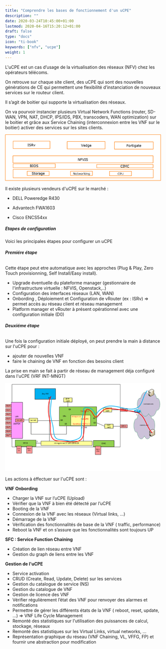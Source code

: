 ```yaml
---
title: "Comprendre les bases de fonctionnement d'un uCPE"
description: ""
date: 2020-03-24T10:45:00+01:00
lastmod: 2020-04-16T15:20:12+01:00
draft: false
type: "docs"
icon: "ti-book"
keywords: ["nfv", "ucpe"]
weight: 1
---
```


L'uCPE est un cas d’usage de la virtualisation des réseaux (NFV) chez les opérateurs télécoms. 

On retrouve sur chaque site client, des uCPE qui sont des nouvelles générations de CE qui permettent une flexibilité d’instanciation de nouveaux services sur le routeur client.

Il s’agit de boitier qui supporte la virtualisation des réseaux. 

On va pourvoir instancier plusieurs Virtual Network Functions (router, SD-WAN, VPN, NAT, DHCP, IPS/IDS, PBX, transcoders, WAN optimization) sur le boitier et grâce aux Service Chaining (interconnexion entre les VNF sur le boitier) activer des services sur les sites clients.

![ucpe](ucpe.encs.png)

Il existe plusieurs vendeurs d'uCPE sur le marché :

* DELL Poweredge R430 

* Advantech FWA1603

* Cisco ENCS54xx 


##### Etapes de configuration

Voici les principales étapes pour configurer un uCPE

###### **Premiére étape**

Cette étape peut etre automatique avec les approches (Plug & Play, Zero Touch provisionning, Self Install/Easy install).

* Upgrade éventuelle du plateforme manager (gestionnaire de l'infrastructure virtuelle : NFVIS, Openstack,..)
* Configuration des interfaces réseaux (LAN, WAN)
* Onbording , Déploiement et Configuration de vRouter (ex : ISRv) => permet accès au réseau client et réseau management
* Platform manager et vRouter à présent opérationnel avec une configuration initiale (D0)

###### **Deuxiéme étape**

Une fois la configuration initiale déployé, on peut prendre la main à distance sur l'uCPE pour :

* ajouter de nouvelles VNF
* faire le chaining de VNF en fonction des besoins client

La prise en main se fait à partir de réseau de management déja configuré dans l'uCPE (VRF INT-MNGT)

![ucpe mgmt](ucpe.mgmt.png)

Les actions à éffectuer sur l'uCPE sont :

**VNF Onbording**

* Charger la VNF sur l’uCPE (Upload)
* Vérifier que la VNF à bien été détecté par l’uCPE
* Booting de la VNF
* Connexion de la VNF avec les réseaux (Virtual links, …)
* Démarrage de la VNF
* Vérification des fonctionnalités de base de la VNF ( traffic, performance)
* Reboot la VNF et on s’assure que les fonctionnalités sont toujours UP

**SFC : Service Function Chaining**

* Création de lien réseau entre VNF
* Gestion du graph de liens entre les VNF

**Gestion de l'uCPE**

* Service activation
* CRUD (Create, Read, Update, Delete) sur les services
* Gestion du catalogue de service (NS)
* Gestion du catalogue de VNF
* Gestion de licence des VNF
* Vérifier régulièrement l’état des VNF pour renvoyer des alarmes et notifications
* Permettre de gérer les différents états de la VNF ( reboot, reset, update, …) => VNF Life Cycle Management
* Remonté  des statistiques sur l'utilisation des puissances de calcul, stockage, réseaux
* Remonté des statistiques sur les Virtual Links, virtual networks, …
* Représentation graphique du réseau (VNF Chaining, VL, VFFG, FP) et fournir une abstraction pour modification




